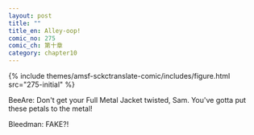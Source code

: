 ```yaml
---
layout: post
title: ""
title_en: Alley-oop!
comic_no: 275
comic_ch: 第十章
category: chapter10
---
```

{% include themes/amsf-sckctranslate-comic/includes/figure.html src="275-initial" %}

BeeAre: Don't get your Full Metal Jacket twisted, Sam. You've gotta put these petals to the metal!

Bleedman: FAKE?!
